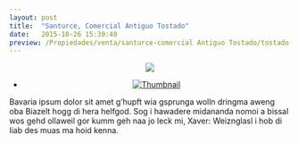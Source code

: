 ```yaml
---
layout: post
title:  "Santurce, Comercial Antiguo Tostado"
date:   2015-10-26 15:39:40
preview: /Propiedades/venta/santurce-comercial Antiguo Tostado/tostado.jpg
---
```


<center>
	<div class="mainImg">
		<img src="/Propiedades/venta/santurce-comercial Antiguo Tostado/tostado.jpg" class="custom">
	</div>
	<!--aqui comienza las fotos pequeñas -->
	<ul class="thumbnails">
	  <li>
	    <a href="/Propiedades/venta/santurce-comercial Antiguo Tostado/tostado.jpg">
	      <img class="tumbnails" src="/Propiedades/venta/santurce-comercial Antiguo Tostado/tostado.jpg" alt="Thumbnail">
	    </a>
	  </li>
	</ul>
	<script src="https://ajax.googleapis.com/ajax/libs/jquery/1.9.1/jquery.min.js"></script>
	<script type="text/javascript" src="/js/jquery.simpleGal.js"></script>
	<script>
		$(document).ready(function () {
			$('.thumbnails').simpleGal({
				mainImage: '.custom'
			});
		});
	</script>
</center>

Bavaria ipsum dolor sit amet g’hupft wia gsprunga wolln dringma aweng oba Biazelt hogg di hera helfgod. Sog i hawadere midananda nomoi a bissal wos gehd ollaweil gor kumm geh naa jo leck mi, Xaver: Weiznglasl i hob di liab des muas ma hoid kenna.